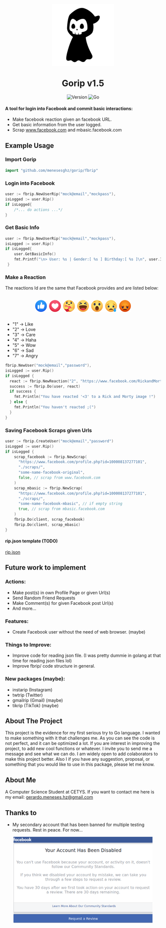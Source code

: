 
<div align="center" width="100%">
  <img src="./assets/reaper.png" align="center" width="auto" height="auto">
   <h1 align="center">Gorip v1.5</h1>
</div>
<p align="center">
	<a><img src="https://img.shields.io/badge/Version-1.5-green.svg" alt="Version"></a>
	<a><img src="https://img.shields.io/badge/Made%20with-Go-blue.svg" alt="Go"></a>
</p>

#### A tool for login into Facebook and commit basic interactions:
 - Make facebook reaction given an facebook URL.
 - Get basic information from the user logged.
 - Scrap www.facebook.com and mbasic.facebook.com

## Example Usage
### Import Gorip
```go
import "github.com/menesesghz/gorip/fbrip"
```
### Login into Facebook
```go
user := fbrip.NewUserRip("mock@email","mockpass"),
isLogged := user.Rip()
if isLogged{
    /*... do actions ...*/
}
```
### Get Basic Info
```go
user := fbrip.NewUserRip("mock@email","mockpass"),
isLogged := user.Rip()
if isLogged{
    user.GetBasicInfo()
    fmt.Printf("\n> User: %s | Gender:[ %s ] Birthday:[ %s ]\n", user.Info.Name, user.Info.Gender, user.Info.Birthday)
 }
```
### Make a Reaction
The reactions Id are the same that Facebook provides and are listed below:

<br>
<div align="center" width="100%">
  <img src="./assets/reactions.png" align="center" width="310px" height="auto">
</div>
<br>

- "1" -> Like
- "2" -> Love
- "3" -> Care
- "4" -> Haha
- "5" -> Wow
- "6" -> Sad 
- "7" -> Angry

```go
fbrip.NewUser("mock@email","password"),
isLogged := user.Rip()
if isLogged {
  react := fbrip.NewReaction("2", "https://www.facebook.com/RickandMorty/photos/pcb.5282285888534857/5282285578534888/")
  success := fbrip.Do(user, react)
  if success {
    fmt.Println("You have reacted '<3' to a Rick and Morty image !")
  } else {
    fmt.Println("You haven't reacted ;(")
  }
}

```
### Saving Facebook Scraps given Urls
```go
user := fbrip.CreateUser("mock@email","password")
isLogged := user.Rip()
if isLogged {
    scrap_facebook := fbrip.NewScrap(
      "https://www.facebook.com/profile.php?id=100008137277101",
      "./scraps/",
      "some-name-facebook-original",
      false, // scrap from www.facebook.com
    )
    scrap_mbasic := fbrip.NewScrap(
      "https://www.facebook.com/profile.php?id=100008137277101",
      "./scraps/",
      "some-name-facebook-mbasic", // if empty string 
      true, // scrap from mbasic.facebook.com
    )
    fbrip.Do(client, scrap_facebook)
    fbrip.Do(client, scrap_mbasic)
}
```
#### rip.json template (TODO)
<a href="https://github.com/MenesesGHZ/gorip/blob/main/rip.json">rip.json</a>

## Future work to implement
### Actions:
- Make post(s) in own Profile Page or given Url(s) 
- Send Random Friend Requests
- Make Comment(s) for given Facebook post Url(s)
- And more...
### Features:
- Create Facebook user without the need of web browser. (maybe)
### Things to Improve:
- Improve code for reading json file. (I was pretty dummie in golang at that time for reading json files lol)
- Improve fbrip/ code structure in general.
### New packages (maybe):
- instarip (Instagram)
- twtrip (Twitter)
- gmailrip (Gmail) (maybe)
- tikrip (TikTok) (maybe)


## About The Project
This project is the evidence for my first serious try to Go language. I wanted to make something with it that challenges me. As you can see the code is not perfect, and it can be optimized a lot. If you are interest in improving the project, to add new cool functions or whatever. I invite you to send me a message and see what we can do. I am widely open to add colaborators to make this project better. Also I if you have any suggestion, proposal, or something that you would like to use in this package, please let me know.

## About Me
A Computer Science Student at CETYS.
If you want to contact me here is my email: <a href="mail:gerardo.meneses.hz@gmail.com">gerardo.meneses.hz@gmail.com</a>


## Thanks to
- My secondary account that has been banned for multiple testing requests. Rest in peace. For now...

<div align="center" width="100%">
  <img src="./assets/result.png" align="center" width="450px" height="auto">
</div>
